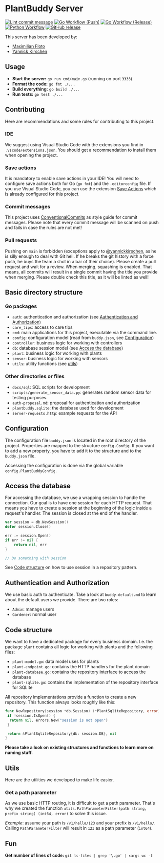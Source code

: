 # PlantBuddy Server

[![Lint commit message](https://github.com/plantineers/plantbuddy-server/actions/workflows/commit-lint.yml/badge.svg)](https://github.com/plantineers/plantbuddy-server/actions/workflows/commit-lint.yml)
[![Go Workflow (Push)](https://github.com/plantineers/plantbuddy-server/actions/workflows/go-push.yml/badge.svg)](https://github.com/plantineers/plantbuddy-server/actions/workflows/go-push.yml)
[![Go Workflow (Release)](https://github.com/plantineers/plantbuddy-server/actions/workflows/go-release.yml/badge.svg)](https://github.com/plantineers/plantbuddy-server/actions/workflows/go-release.yml)
[![Python Workflow](https://github.com/plantineers/plantbuddy-server/actions/workflows/python.yml/badge.svg)](https://github.com/plantineers/plantbuddy-server/actions/workflows/python.yml)
[![GitHub release](https://img.shields.io/github/release/plantineers/plantbuddy-server.svg)](https://github.com/plantineers/plantbuddy-server/releases/)

This server has been developed by:

- [Maximilian Floto](https://github.com/mfloto)
- [Yannick Kirschen](https://github.com/yannickkirschen)

## Usage

- **Start the server:** `go run cmd/main.go` (running on port `3333`)
- **Format the code:** `go fmt ./...`
- **Build everything:** `go build ./...`
- **Run tests:** `go test ./...`

## Contributing

Here are recommendations and some rules for contributing to this project.

### IDE

We suggest using Visual Studio Code with the extensions you find in `.vscode/extensions.json`. You should get
a recommendation to install them when opening the project.

### Save actions

It is mandatory to enable save actions in your IDE! You will need to configure save actions both for Go (`go fmt`) and the `.editorconfig`
file. If you use Visual Studio Code, you can use the extension [Save Actions](https://marketplace.visualstudio.com/items?itemName=emeraldwalk.RunOnSave)
which is already configured for this project.

### Commit messages

This project uses [ConventionalCommits](https://www.conventionalcommits.org/en/v1.0.0/) as style guide for commit messages.
Please note that every commit message will be scanned on push and fails in case the rules are not met!

### Pull requests

Pushing on `main` is forbidden (exceptions apply to [@yannickkirschen](https://github.com/yannickkirschen), as he is silly enough
to deal with Git hell. If he breaks the git history with a force push, he buys the team a shot in a bar of their choice).
Please create a pull request and wait for a review. When merging, squashing is enabled. That means, all commits
will result in a single commit having the title you provide when merging. Please double check this title, as it will be
linted as well!

## Basic directory structure

### Go packages

- `auth`: authentication and authorization (see [Authentication and Authorization](#authentication-and-authorization))
- `care_tips`: access to care tips
- `cmd`: main applications for this project, executable via the command line.
- `config`: configuration model (read from `buddy.json`, see [Configuration](#configuration))
- `controller`: business logic for working with controllers
- `db`: database session model (see [Access the database](#access-the-database))
- `plant`: business logic for working with plants
- `sensor`: business logic for working with sensors
- `utils`: utility functions (see [utils](#utils))

### Other directories or files

- `docs/sql`: SQL scripts for development
- `scripts/generate_sensor_data.py`: generates random sensor data for testing purposes
- `auth-proposal.md`: proposal for authentication and authorization
- `plantbuddy.sqlite`: the database used for development
- `server-requests.http`: example requests for the API

## Configuration

The configuration file `buddy.json` is located in the root directory of the project. Properties
are mapped to the structure `config.Config`. If you want to add a new property, you have to
add it to the structure and to the `buddy.json` file.

Accessing the configuration is done via the global variable `config.PlantBuddyConfig`.

## Access the database

For accessing the database, we use a wrapping session to handle the connection. Our goal is to
have one session for each HTTP request. That means you have to create a session at the beginning of the
logic inside a request's handler. The session is closed at the end of the handler.

```go
var session = db.NewSession()
defer session.Close()

err := session.Open()
if err != nil {
    return nil, err
}

// Do something with session
```

See [Code structure](#code-structure) on how to use session in a repository pattern.

## Authentication and Authorization

We use basic auth to authenticate. Take a look at `buddy-default.md` to learn about the default users
we provide. There are two roles:

- `Admin`: manage users
- `Gardener`: normal user

## Code structure

We want to have a dedicated package for every business domain. I.e. the package `plant` contains
all logic for working with plants and the following files:

- `plant-model.go`: data model uses for plants
- `plant-endpoint.go`: contains the HTTP handlers for the plant domain
- `plant-database.go`: contains the repository interface to access the database
- `plant-sqlite.go`: contains the implementation of the repository interface for SQLite

All repository implementations provide a function to create a new repository. This function
always looks roughly like this:

```go
func NewRepository(session *db.Session) (*PlantSqliteRepository, error) {
 if !session.IsOpen() {
  return nil, errors.New("session is not open")
 }

 return &PlantSqliteRepository{db: session.DB}, nil
}
```

**Please take a look on existing structures and functions to learn more on naming stuff.**

## Utils

Here are the utilities we developed to make life easier.

### Get a path parameter

As we use basic HTTP routing, it is difficult to get a path parameter. That's why we
created the function `utils.PathParameterFilter(path string, prefix string) (int64, error)` to solve
this issue.

*Example*: assume your path is `/v1/hello/123` and your prefix is `/v1/hello/`. Calling
`PathParameterFilter` will result in `123` as a path parameter (`int64`).

## Fun

**Get number of lines of code:** `git ls-files | grep '\.go' | xargs wc -l`
